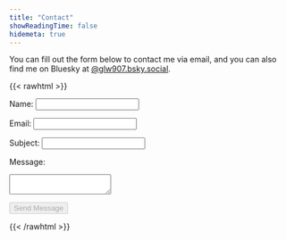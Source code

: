 ```yaml
---
title: "Contact"
showReadingTime: false
hidemeta: true
---
```


You can fill out the form below to contact me via email, and you can also find me on Bluesky at [@glw907.bsky.social](https://bsky.app/profile/glw907.bsky.social).

{{< rawhtml >}}
<form action="https://formspree.io/f/your-form-id" method="POST" id="contact-form">
  <label for="name">Name:</label>
  <input type="text" id="name" name="name" required />

  <label for="email">Email:</label>
  <input type="email" id="email" name="_replyto" required />

  <label for="subject">Subject:</label>
  <input type="text" id="subject" name="subject" required />

  <label for="message">Message:</label>
  <textarea id="message" name="message" required></textarea>

  <button type="submit" disabled>Send Message</button>
</form>
{{< /rawhtml >}}